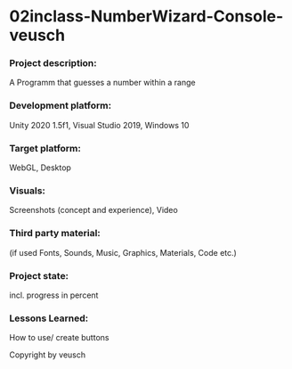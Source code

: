 # 02inclass-NumberWizard-Console-veusch

### Project description: 
A Programm that guesses a number within a range

### Development platform: 
 Unity 2020 1.5f1, Visual Studio 2019, Windows 10

### Target platform: 
WebGL, Desktop

### Visuals: 
Screenshots (concept and experience), Video

### Third party material: 
(if used Fonts, Sounds, Music, Graphics, Materials, Code etc.)

### Project state: 
incl. progress in percent

### Lessons Learned: 
How to use/ create buttons 

Copyright by veusch



